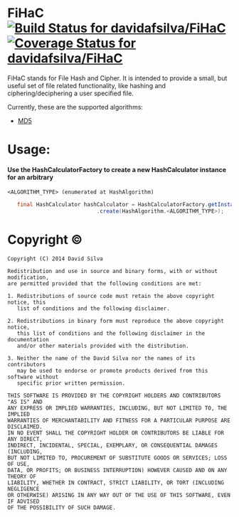 FiHaC [![Build Status for davidafsilva/FiHaC](https://img.shields.io/codeship/2fdb2e40-54af-0132-107b-42ab35009c21/master.svg?style=flat-square)](https://codeship.com/projects/49234) [![Coverage Status for davidafsilva/FiHaC](http://img.shields.io/coveralls/davidafsilva/FiHaC/master.svg?style=flat-square)](https://coveralls.io/r/davidafsilva/FiHaC?branch=master)
======
FiHaC stands for File Hash and Cipher.
It is intended to provide a small, but useful set of file related functionality, like hashing and
ciphering/deciphering a user specified file.

Currently, these are the supported algorithms:
* [MD5](http://en.wikipedia.org/wiki/MD5)

Usage:
======
#### Use the HashCalculatorFactory to create a new HashCalculator instance for an arbitrary
    <ALGORITHM_TYPE> (enumerated at HashAlgorithm)
```java
   final HashCalculator hashCalculator = HashCalculatorFactory.getInstance()
                            .create(HashAlgorithm.<ALGORITHM_TYPE>);
```


Copyright &copy;
=================
    Copyright (C) 2014 David Silva
 
    Redistribution and use in source and binary forms, with or without modification,
    are permitted provided that the following conditions are met:
    
    1. Redistributions of source code must retain the above copyright notice, this
       list of conditions and the following disclaimer.
    
    2. Redistributions in binary form must reproduce the above copyright notice,
       this list of conditions and the following disclaimer in the documentation
       and/or other materials provided with the distribution.
    
    3. Neither the name of the David Silva nor the names of its contributors
       may be used to endorse or promote products derived from this software without
       specific prior written permission.
    
    THIS SOFTWARE IS PROVIDED BY THE COPYRIGHT HOLDERS AND CONTRIBUTORS "AS IS" AND
    ANY EXPRESS OR IMPLIED WARRANTIES, INCLUDING, BUT NOT LIMITED TO, THE IMPLIED
    WARRANTIES OF MERCHANTABILITY AND FITNESS FOR A PARTICULAR PURPOSE ARE DISCLAIMED.
    IN NO EVENT SHALL THE COPYRIGHT HOLDER OR CONTRIBUTORS BE LIABLE FOR ANY DIRECT,
    INDIRECT, INCIDENTAL, SPECIAL, EXEMPLARY, OR CONSEQUENTIAL DAMAGES (INCLUDING,
    BUT NOT LIMITED TO, PROCUREMENT OF SUBSTITUTE GOODS OR SERVICES; LOSS OF USE,
    DATA, OR PROFITS; OR BUSINESS INTERRUPTION) HOWEVER CAUSED AND ON ANY THEORY OF
    LIABILITY, WHETHER IN CONTRACT, STRICT LIABILITY, OR TORT (INCLUDING NEGLIGENCE
    OR OTHERWISE) ARISING IN ANY WAY OUT OF THE USE OF THIS SOFTWARE, EVEN IF ADVISED
    OF THE POSSIBILITY OF SUCH DAMAGE.
